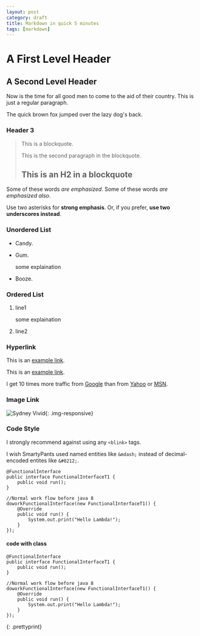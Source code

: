 ```yaml
---
layout: post
category: draft
title: Markdown in quick 5 minutes
tags: [markdown]
---
```

A First Level Header
====================

A Second Level Header
---------------------

Now is the time for all good men to come to
the aid of their country. This is just a
regular paragraph.

The quick brown fox jumped over the lazy
dog's back.

### Header 3

> This is a blockquote.
> 
> This is the second paragraph in the blockquote.
>
> ## This is an H2 in a blockquote

Some of these words *are emphasized*.
Some of these words _are emphasized also_.

Use two asterisks for **strong emphasis**.
Or, if you prefer, __use two underscores instead__.

### Unordered List
* Candy.
* Gum.

  some explaination

* Booze.

### Ordered List
1. line1

   some explaination 

2. line2

### Hyperlink

This is an [example link](http://example.com).

This is an [example link](http://example.com "With a Title").

I get 10 times more traffic from [Google][1] than from
[Yahoo][2] or [MSN][3].

[1]: http://google.com/        "Google"
[2]: http://search.yahoo.com/  "Yahoo Search"
[3]: http://search.msn.com/    "MSN Search"

### Image Link

![Sydney Vivid](http://farm9.staticflickr.com/8121/8935833544_766556ef1f_c.jpg "Vivid Sydney"){: .img-responsive}

### Code Style

I strongly recommend against using any `<blink>` tags.

I wish SmartyPants used named entities like `&mdash;`
instead of decimal-encoded entites like `&#8212;`.

	@FunctionalInterface
	public interface FunctionalInterfaceT1 {
	    public void run();
	}	

	//Normal work flow before java 8	
	doworkFunctionalInterface(new FunctionalInterfaceT1() {
	    @Override
	    public void run() {
	        System.out.print("Hello Lambda!");
	    }
	});

#### code with class 

~~~
@FunctionalInterface
public interface FunctionalInterfaceT1 {
    public void run();
}	

//Normal work flow before java 8	
doworkFunctionalInterface(new FunctionalInterfaceT1() {
    @Override
    public void run() {
        System.out.print("Hello Lambda!");
    }
});
~~~
{: .prettyprint}